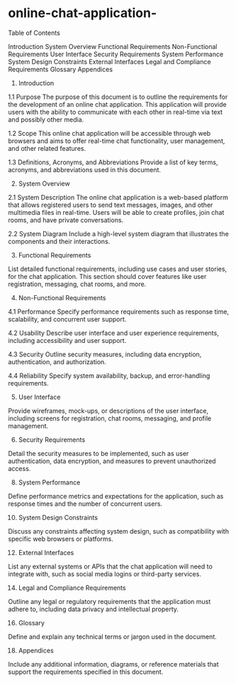 # online-chat-application-

Table of Contents

Introduction
System Overview
Functional Requirements
Non-Functional Requirements
User Interface
Security Requirements
System Performance
System Design Constraints
External Interfaces
Legal and Compliance Requirements
Glossary
Appendices


1. Introduction
   
1.1 Purpose
The purpose of this document is to outline the requirements for the development of an online chat application. This application will provide users with the ability to communicate with each other in real-time via text and possibly other media.

1.2 Scope
This online chat application will be accessible through web browsers and aims to offer real-time chat functionality, user management, and other related features.

1.3 Definitions, Acronyms, and Abbreviations
Provide a list of key terms, acronyms, and abbreviations used in this document.

2. System Overview
   
2.1 System Description
The online chat application is a web-based platform that allows registered users to send text messages, images, and other multimedia files in real-time. Users will be able to create profiles, join chat rooms, and have private conversations.

2.2 System Diagram
Include a high-level system diagram that illustrates the components and their interactions.

3. Functional Requirements
   
List detailed functional requirements, including use cases and user stories, for the chat application. This section should cover features like user registration, messaging, chat rooms, and more.

4. Non-Functional Requirements
   
4.1 Performance
Specify performance requirements such as response time, scalability, and concurrent user support.

4.2 Usability
Describe user interface and user experience requirements, including accessibility and user support.

4.3 Security
Outline security measures, including data encryption, authentication, and authorization.

4.4 Reliability
Specify system availability, backup, and error-handling requirements.

5. User Interface
   
Provide wireframes, mock-ups, or descriptions of the user interface, including screens for registration, chat rooms, messaging, and profile management.

6. Security Requirements
   
Detail the security measures to be implemented, such as user authentication, data encryption, and measures to prevent unauthorized access.

8. System Performance
   
Define performance metrics and expectations for the application, such as response times and the number of concurrent users.

10. System Design Constraints
    
Discuss any constraints affecting system design, such as compatibility with specific web browsers or platforms.

12. External Interfaces
    
List any external systems or APIs that the chat application will need to integrate with, such as social media logins or third-party services.

14. Legal and Compliance Requirements
    
Outline any legal or regulatory requirements that the application must adhere to, including data privacy and intellectual property.

16. Glossary
    
Define and explain any technical terms or jargon used in the document.

18. Appendices
    
Include any additional information, diagrams, or reference materials that support the requirements specified in this document.
